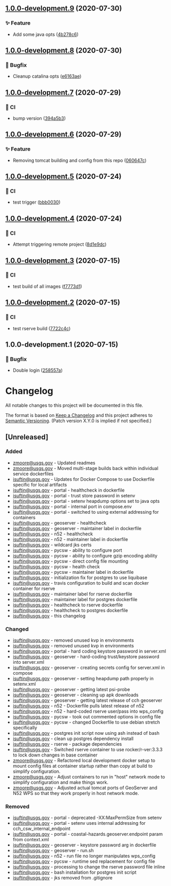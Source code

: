 ## [1.0.0-development.9](https://code.chs.usgs.gov/cmgp/coastal-hazards/compare/1.0.0-development.8...1.0.0-development.9) (2020-07-30)


### :sparkles: Feature

* Add some java opts ([4b278c6](https://code.chs.usgs.gov/cmgp/coastal-hazards/commit/4b278c6d937e9128dcb9eaa2188f7d68b8f7b65f))

## [1.0.0-development.8](https://code.chs.usgs.gov/cmgp/coastal-hazards/compare/1.0.0-development.7...1.0.0-development.8) (2020-07-30)


### :bug: Bugfix

* Cleanup catalina opts ([e6163ae](https://code.chs.usgs.gov/cmgp/coastal-hazards/commit/e6163ae188e30409da05cf40d540d4377e526152))

## [1.0.0-development.7](https://code.chs.usgs.gov/cmgp/coastal-hazards/compare/1.0.0-development.6...1.0.0-development.7) (2020-07-29)


### :repeat: CI

* bump version ([394a5b3](https://code.chs.usgs.gov/cmgp/coastal-hazards/commit/394a5b3df9f4fc83871a23f258d2ec79829646fb))

## [1.0.0-development.6](https://code.chs.usgs.gov/cmgp/coastal-hazards/compare/1.0.0-development.5...1.0.0-development.6) (2020-07-29)


### :sparkles: Feature

* Removing tomcat building and config from this repo ([060647c](https://code.chs.usgs.gov/cmgp/coastal-hazards/commit/060647cd329c7630cfa6d005cc045481196d2c83))

## [1.0.0-development.5](https://code.chs.usgs.gov/cmgp/coastal-hazards/compare/1.0.0-development.4...1.0.0-development.5) (2020-07-24)


### :repeat: CI

* test trigger ([bbb0030](https://code.chs.usgs.gov/cmgp/coastal-hazards/commit/bbb0030ada721d656d211f9f9701b799fea56055))

## [1.0.0-development.4](https://code.chs.usgs.gov/cmgp/coastal-hazards/compare/1.0.0-development.3...1.0.0-development.4) (2020-07-24)


### :repeat: CI

* Attempt triggering remote project ([8d1e9dc](https://code.chs.usgs.gov/cmgp/coastal-hazards/commit/8d1e9dc124e426fd1ae0321d5fd0d9091111e978))

## [1.0.0-development.3](https://code.chs.usgs.gov/cmgp/coastal-hazards/compare/1.0.0-development.2...1.0.0-development.3) (2020-07-15)


### :repeat: CI

* test build of all images ([f7773d1](https://code.chs.usgs.gov/cmgp/coastal-hazards/commit/f7773d19ab98f0307858a839e55d244c90891aea))

## [1.0.0-development.2](https://code.chs.usgs.gov/cmgp/coastal-hazards/compare/1.0.0-development.1...1.0.0-development.2) (2020-07-15)


### :repeat: CI

* test rserve build ([7722c4c](https://code.chs.usgs.gov/cmgp/coastal-hazards/commit/7722c4c1022fa5b179e501e58fedbb0a6495cf17))

## 1.0.0-development.1 (2020-07-15)


### :bug: Bugfix

* Double login ([258557a](https://code.chs.usgs.gov/cmgp/coastal-hazards/commit/258557a475335ebfb6355b16f6fbeed463e8e87b))

# Changelog

All notable changes to this project will be documented in this file.

The format is based on [Keep a Changelog](http://keepachangelog.com/en/1.0.0/)
and this project adheres to [Semantic Versioning](http://semver.org/spec/v2.0.0.html). (Patch version X.Y.0 is implied if not specified.)

## [Unreleased]

### Added

- zmoore@usgs.gov  - Updated readmes
- zmoore@usgs.gov  - Moved multi-stage builds back within individual service dockerfiles
- isuftin@usgs.gov - Updates for Docker Compose to use Dockerfile specific for local artifacts
- isuftin@usgs.gov - portal - healthcheck in dockerfile
- isuftin@usgs.gov - portal - trust store password in setenv
- isuftin@usgs.gov - portal - setenv heapdump options set to java opts
- isuftin@usgs.gov - portal - internal port in compose.env
- isuftin@usgs.gov - portal - switched to using external addressing for containers
- isuftin@usgs.gov - geoserver - healthcheck
- isuftin@usgs.gov - geoserver - maintainer label in dockerfile
- isuftin@usgs.gov - n52 - healthcheck
- isuftin@usgs.gov - n52 - maintainer label in dockerfile
- isuftin@usgs.gov - wildcard jks certs
- isuftin@usgs.gov - pycsw - ability to configure port
- isuftin@usgs.gov - pycsw - ability to configure gzip encoding ability
- isuftin@usgs.gov - pycsw - direct config file mounting
- isuftin@usgs.gov - pycsw - health check
- isuftin@usgs.gov - pycsw - maintainer label in dockerfile
- isuftin@usgs.gov - initialization fix for postgres to use liquibase
- isuftin@usgs.gov - travis configuration to build and scan docker container for rserve
- isuftin@usgs.gov - maintainer label for rserve dockerfile
- isuftin@usgs.gov - maintainer label for postgres dockerfile
- isuftin@usgs.gov - healthcheck to rserve dockerfile
- isuftin@usgs.gov - healthcheck to postgres dockerfile
- isuftin@usgs.gov - this changelog

### Changed

- isuftin@usgs.gov - removed unused kvp in environments
- isuftin@usgs.gov - removed unused kvp in environments
- isuftin@usgs.gov - portal - hard coding keystore password in server.xml
- isuftin@usgs.gov - geoserver - hard-coding trust/keystore password into server.xml
- isuftin@usgs.gov - geoserver - creating secrets config for server.xml in compose
- isuftin@usgs.gov - geoserver - setting heapdump path properly in setenv.xml
- isuftin@usgs.gov - geoserver - getting latest psi-probe
- isuftin@usgs.gov - geoserver - cleaning up apk downloads
- isuftin@usgs.gov - geoserver - getting latest release of cch geoserver
- isuftin@usgs.gov - n52 - Dockerfile pulls latest release of n52
- isuftin@usgs.gov - n52 - hard-coded rserve user/pass into wps_config
- isuftin@usgs.gov - pycsw - took out commented options in config file
- isuftin@usgs.gov - pycsw - changed Dockerfile to use debian stretch specifically
- isuftin@usgs.gov - postgres init script now using ash instead of bash
- isuftin@usgs.gov - clean up postgres dependency install
- isuftin@usgs.gov - rserve - package dependencies
- isuftin@usgs.gov - Switched rserve container to use rocker/r-ver:3.3.3 to lock down
    changes in base container
- zmoore@usgs.gov - Refactored local development docker setup to mount config files at
    container startup rather than copy at build to simplify configuration.
- zmoore@usgs.gov - Adjust containers to run in "host" network mode to simplify
    configuration and make things work.
- zmoore@usgs.gov - Adjusted actual tomcat ports of GeoServer and N52 WPS so that they
    work properly in host network mode.

### Removed

- isuftin@usgs.gov - portal - deprecated -XX:MaxPermSize from setenv
- isuftin@usgs.gov - portal - setenv uses internal addressing for cch_csw_internal_endpoint
- isuftin@usgs.gov - portal - coastal-hazards.geoserver.endpoint param from context.xml
- isuftin@usgs.gov - geoserver - keystore password arg in dockerfile
- isuftin@usgs.gov - geoserver - run.sh
- isuftin@usgs.gov - n52 - run file no longer manipulates wps_config
- isuftin@usgs.gov - pycsw - runtime sed replacement for config file
- isuftin@usgs.gov - processing to change the rserve password file inline
- isuftin@usgs.gov - bash installation for postgres init script
- isuftin@usgs.gov - jks removed from .gitignore
